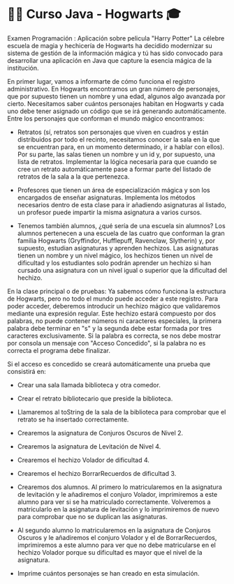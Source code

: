 # 🧙‍♂️ Curso Java - Hogwarts 🎓
Examen Programación : Aplicación sobre pelicula "Harry Potter"
La célebre escuela de magia y hechicería de Hogwarts ha decidido modernizar
su sistema de gestión de la información mágica y tú has sido convocado para
desarrollar una aplicación en Java que capture la esencia mágica de la institución.

En primer lugar, vamos a informarte de cómo funciona el registro administrativo. En
Hogwarts encontramos un gran número de personajes, que por supuesto tienen un nombre y una edad,
algunos algo avanzada por cierto. Necesitamos saber cuántos personajes habitan en Hogwarts y cada uno debe
tener asignado un código que se irá generando automáticamente. Entre los personajes que conforman el mundo
mágico encontramos:

- Retratos (sí, retratos son personajes que viven en cuadros y están distribuidos por todo el recinto,
necesitamos conocer la sala en la que se encuentran para, en un momento determinado, ir a hablar con
ellos). Por su parte, las salas tienen un nombre y un id y, por supuesto, una lista de retratos.
Implementar la lógica necesaria para que cuando se cree un retrato automáticamente pase a formar parte del listado
de retratos de la sala a la que pertenezca.

- Profesores que tienen un área de especialización mágica y son
los encargados de enseñar asignaturas. Implementa los métodos necesarios
dentro de esta clase para ir añadiendo asignaturas al listado, un profesor puede
impartir la misma asignatura a varios cursos.

- Tenemos también alumnos, ¿qué sería de una escuela sin alumnos? Los alumnos pertenecen a
una escuela de las cuatro que conforman la gran familia Hogwarts (Gryffindor, Hufflepuff,
Ravenclaw, Slytherin) y, por supuesto, estudian asignaturas y aprenden hechizos. Las
asignaturas tienen un nombre y un nivel mágico, los hechizos tienen un nivel de dificultad y los
estudiantes solo podrán aprender un hechizo si han cursado una asignatura con un nivel igual o
superior que la dificultad del hechizo.

En la clase principal o de pruebas: Ya sabemos cómo funciona la estructura de Hogwarts, pero no todo
el mundo puede acceder a este registro. Para poder acceder, deberemos introducir un hechizo mágico
que validaremos mediante una expresión regular. Este hechizo estará compuesto por dos palabras,
no puede contener números ni caracteres especiales, la primera palabra debe terminar en "s" y la segunda
debe estar formada por tres caracteres exclusivamente. Si la palabra es correcta, se nos debe mostrar por consola un
mensaje con "Acceso Concedido", si la palabra no es correcta el programa debe finalizar.

Si el acceso es concedido se creará automáticamente una prueba que consistirá en:

- Crear una sala llamada biblioteca y otra comedor.

- Crear el retrato bibliotecario que preside la biblioteca.

- Llamaremos al toString de la sala de la biblioteca para comprobar que el retrato se ha
insertado correctamente.

- Crearemos la asignatura de Conjuros Oscuros de Nivel 2.

- Crearemos la asignatura de Levitación de Nivel 4.

- Crearemos el hechizo Volador de dificultad 4.

- Crearemos el hechizo BorrarRecuerdos de dificultad 3.

- Crearemos dos alumnos. Al primero lo matricularemos en la asignatura de levitación y le añadiremos
el conjuro Volador, imprimiremos a este alumno para ver si se ha matriculado correctamente. Volveremos a
matricularlo en la asignatura de levitación y lo imprimiremos de nuevo para comprobar que no se
duplican las asignaturas.

- Al segundo alumno lo matricularemos en la asignatura de Conjuros Oscuros y le añadiremos
el conjuro Volador y el de BorrarRecuerdos, imprimiremos a este alumno para ver que no debe
matricularse en el hechizo Volador porque su dificultad es mayor que el nivel de la asignatura.

- Imprime cuántos personajes se han creado en esta simulación.
